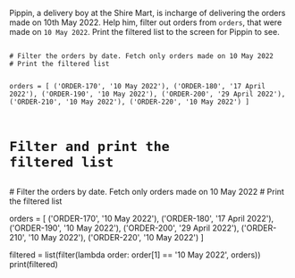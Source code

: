 Pippin, a delivery boy at the Shire Mart, is incharge of delivering the orders made on 10th May 2022. Help him, filter out orders from `orders`, that were made on `10 May 2022`. Print the filtered list to the screen for Pippin to see.


<Editor lang="python" type="exercise">
<code>
# Filter the orders by date. Fetch only orders made on 10 May 2022
# Print the filtered list

orders = [
  ('ORDER-170', '10 May 2022'),
  ('ORDER-180', '17 April 2022'),
  ('ORDER-190', '10 May 2022'),
  ('ORDER-200', '29 April 2022'),
  ('ORDER-210', '10 May 2022'),
  ('ORDER-220', '10 May 2022')
]

# Filter and print the filtered list
</code>

<solution>
# Filter the orders by date. Fetch only orders made on 10 May 2022
# Print the filtered list

orders = [
  ('ORDER-170', '10 May 2022'),
  ('ORDER-180', '17 April 2022'),
  ('ORDER-190', '10 May 2022'),
  ('ORDER-200', '29 April 2022'),
  ('ORDER-210', '10 May 2022'),
  ('ORDER-220', '10 May 2022')
]

filtered = list(filter(lambda order: order[1] == '10 May 2022', orders))
print(filtered)
</solution>
</Editor>